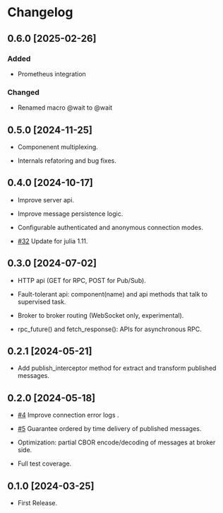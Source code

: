# Changelog

## 0.6.0 [2025-02-26]

### Added

- Prometheus integration

### Changed

- Renamed macro @wait to @wait

## 0.5.0 [2024-11-25]

- Componenent multiplexing.

- Internals refatoring and bug fixes.

## 0.4.0 [2024-10-17]

- Improve server api.

- Improve message persistence logic.

- Configurable authenticated and anonymous connection modes.

- [#32](https://github.com/cardo-org/Rembus.jl/issues/32) Update for julia 1.11.

## 0.3.0 [2024-07-02]

- HTTP api (GET for RPC, POST for Pub/Sub).

- Fault-tolerant api: component(name) and api methods that talk to supervised task.

- Broker to broker routing (WebSocket only, experimental).

- rpc_future() and fetch_response(): APIs for asynchronous RPC.

## 0.2.1 [2024-05-21]

- Add publish_interceptor method for extract and transform published messages.

## 0.2.0 [2024-05-18]

- [#4](https://github.com/cardo-org/Rembus.jl/issues/4) Improve connection error logs .

- [#5](https://github.com/cardo-org/Rembus.jl/issues/4) Guarantee ordered by time delivery of published messages.

- Optimization: partial CBOR encode/decoding of messages at broker side.

- Full test coverage.

## 0.1.0 [2024-03-25]

- First Release.
